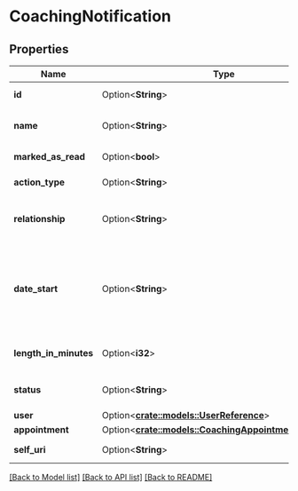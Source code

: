 # CoachingNotification

## Properties

Name | Type | Description | Notes
------------ | ------------- | ------------- | -------------
**id** | Option<**String**> | The globally unique identifier for the object. | [optional][readonly]
**name** | Option<**String**> | The name of the appointment for this notification. | [optional][readonly]
**marked_as_read** | Option<**bool**> | Indicates if notification is read or unread | [optional]
**action_type** | Option<**String**> | Action causing the notification. | [optional][readonly]
**relationship** | Option<**String**> | The relationship of this user to this notification's appointment | [optional][readonly]
**date_start** | Option<**String**> | The start time of the appointment relating to this notification. Date time is represented as an ISO-8601 string. For example: yyyy-MM-ddTHH:mm:ss[.mmm]Z | [optional][readonly]
**length_in_minutes** | Option<**i32**> | The duration of the appointment on this notification | [optional][readonly]
**status** | Option<**String**> | The status of the appointment for this notification | [optional][readonly]
**user** | Option<[**crate::models::UserReference**](UserReference.md)> |  | [optional]
**appointment** | Option<[**crate::models::CoachingAppointmentResponse**](CoachingAppointmentResponse.md)> |  | [optional]
**self_uri** | Option<**String**> | The URI for this object | [optional][readonly]

[[Back to Model list]](../README.md#documentation-for-models) [[Back to API list]](../README.md#documentation-for-api-endpoints) [[Back to README]](../README.md)


